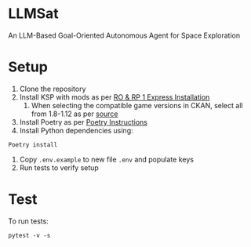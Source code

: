 # LLMSat
An LLM-Based Goal-Oriented Autonomous Agent for Space Exploration

# Setup
1. Clone the repository
1. Install KSP with mods as per [RO & RP 1 Express Installation](https://github.com/KSP-RO/RP-1/wiki/RO-&-RP-1-Express-Installation-for-1.12.3)
    1. When selecting the compatible game versions in CKAN, select all from 1.8-1.12 as per [source](https://www.reddit.com/r/RealSolarSystem/comments/welsw2/comment/k5bnp2w/?utm_source=share&utm_medium=web2x&context=3)
1. Install Poetry as per [Poetry Instructions](https://python-poetry.org/docs/)
1. Install Python dependencies using:
```
Poetry install
```
1. Copy `.env.example` to new file `.env` and populate keys
1. Run tests to verify setup

# Test
To run tests:
```
pytest -v -s
```